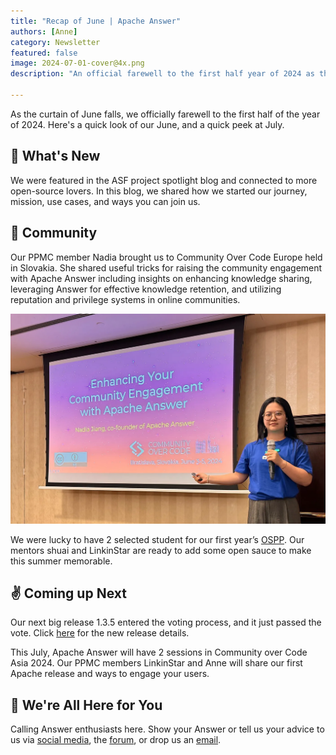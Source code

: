 ```yaml
---
title: "Recap of June | Apache Answer"
authors: [Anne]
category: Newsletter
featured: false
image: 2024-07-01-cover@4x.png
description: "An official farewell to the first half year of 2024 as the curtain of June falls."

---
```


As the curtain of June falls, we officially farewell to the first half of the year of 2024. Here's a quick look of our June, and a quick peek at July.

## 🌟 What's New

We were featured in the ASF project spotlight blog and connected to more open-source lovers. In this blog, we shared how we started our journey, mission, use cases, and ways you can join us.

## 🫶 Community
Our PPMC member Nadia brought us to Community Over Code Europe held in Slovakia. She shared useful tricks for raising the community engagement with Apache Answer including insights on enhancing knowledge sharing, leveraging Answer for effective knowledge retention, and utilizing reputation and privilege systems in online communities.


![Nadia at Community Over Code Europe](COC%20Europe.webp)

We were lucky to have 2 selected student for our first year’s [OSPP](https://summer-ospp.ac.cn/org/projectlist?lang=en&pageNum=1&pageSize=50&programName). Our mentors shuai and LinkinStar are ready to add some open sauce to make this summer memorable.

## ✌️ Coming up Next
Our next big release 1.3.5 entered the voting process, and it just passed the vote. Click [here](https://github.com/apache/incubator-answer/releases/tag/v1.3.5) for the new release details.


This July, Apache Answer will have 2 sessions in Community over Code Asia 2024. Our PPMC members LinkinStar and Anne will share our first Apache release and ways to engage your users.

## 🤲 We're All Here for You    
Calling Answer enthusiasts here. Show your Answer or tell us your advice to us via [social media](https://medium.com/r/?url=https%3A%2F%2Ftwitter.com%2FAnswerDev), the [forum](https://medium.com/r/?url=https%3A%2F%2Fmeta.answer.dev%2F), or drop us an [email](https://medium.com/r/?url=http%3A%2F%2Fdev%40answer.apache.org%2F).